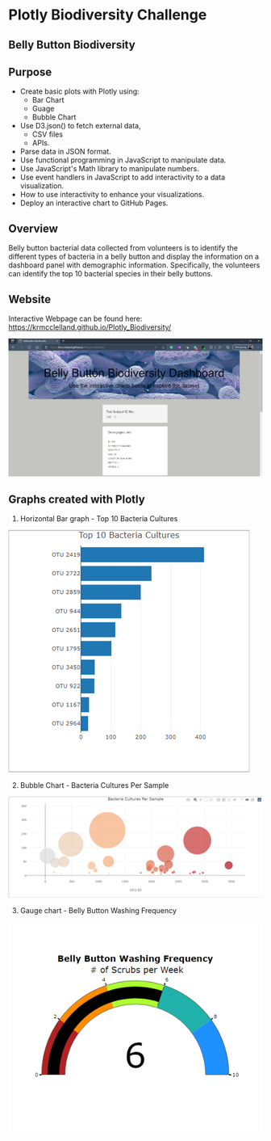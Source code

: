 # Plotly Biodiversity Challenge
## Belly Button Biodiversity

## Purpose
* Create basic plots with Plotly using: 
  * Bar Chart
  * Guage
  * Bubble Chart
* Use D3.json() to fetch external data, 
  *  CSV files
  *  APIs.
* Parse data in JSON format.
* Use functional programming in JavaScript to manipulate data.
* Use JavaScript's Math library to manipulate numbers.
* Use event handlers in JavaScript to add interactivity to a data visualization.
* How to use interactivity to enhance your visualizations.
* Deploy an interactive chart to GitHub Pages.

## Overview
Belly button bacterial data collected from volunteers is to identify the different types of bacteria in a belly button and display the information on a dashboard panel with demographic information. Specifically, the volunteers can identify the top 10 bacterial species in their belly buttons. 

## Website
Interactive Webpage can be found here: 
https://krmcclelland.github.io/Plotly_Biodiversity/

![Pic 1](https://github.com/krmcclelland/Plotly_Biodiversity/blob/main/images/BB_Test_Subject_io.PNG)

## Graphs created with Plotly
1. Horizontal Bar graph - Top 10 Bacteria Cultures

![Pic 2](https://github.com/krmcclelland/Plotly_Biodiversity/blob/main/images/Top_Ten_Bacteria_Cultures.PNG)

2. Bubble Chart - Bacteria Cultures Per Sample

![Pic 3](https://github.com/krmcclelland/Plotly_Biodiversity/blob/main/images/Bacteria_Cultures_Per_Sample.PNG)

3. Gauge chart - Belly Button Washing Frequency 

![Pic 4](https://github.com/krmcclelland/Plotly_Biodiversity/blob/main/images/BB_Washing_Frequency.PNG)
